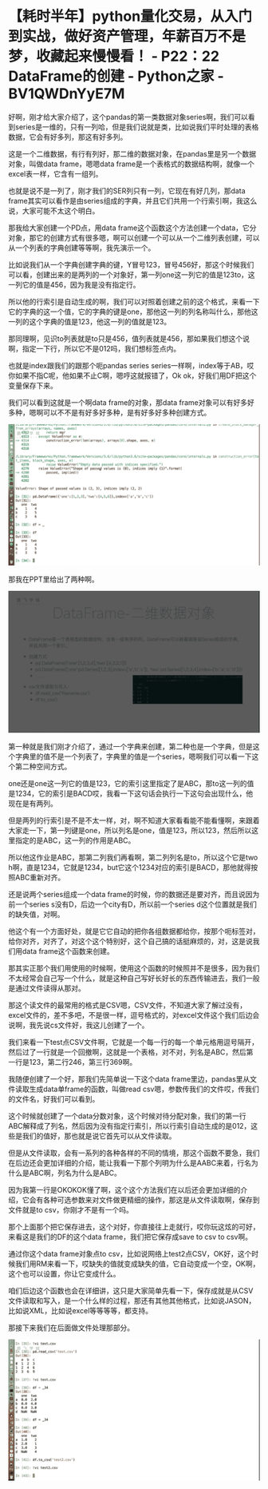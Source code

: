 # 【耗时半年】python量化交易，从入门到实战，做好资产管理，年薪百万不是梦，收藏起来慢慢看！ - P22：22 DataFrame的创建 - Python之家 - BV1QWDnYyE7M

好啊，刚才给大家介绍了，这个pandas的第一类数据对象series啊，我们可以看到series是一维的，只有一列哈，但是我们说就是类，比如说我们平时处理的表格数据，它会有好多列，那这有好多列。

这是一个二维数据，有行有列好，那二维的数据对象，在pandas里是另一个数据对象，叫做data frame，嗯嗯data frame是一个表格式的数据结构啊，就像一个excel表一样，它含有一组列。

也就是说不是一列了，刚才我们的SER列只有一列，它现在有好几列，那data frame其实可以看作是由series组成的字典，并且它们共用一个行索引啊，我这么说，大家可能不太这个明白。

那我给大家创建一个PD点，用data frame这个函数这个方法创建一个data，它分对象，那它的创建方式有很多嗯，啊可以创建一个可以从一个二维列表创建，可以从一个列表的字典创建等等啊，我先演示一个。

比如说我们从一个字典创建字典的键，Y冒号123，冒号456好，那这个时候我们可以看，创建出来的是两列的一个对象好，第一列one这一列它的值是123to，这一列它的值是456，因为我是没有指定行。

所以他的行索引是自动生成的啊，我们可以对照着创建之前的这个格式，来看一下它的字典的这一个值，它的字典的键是one，那他这一列的列名称叫什么，那他这一列的这个字典的值是123，他这一列的值就是123。

那同理啊，见识to列表就是to只是456，值列表就是456，那如果我们想这个说啊，指定一下行，所以它不是012吗，我们想标签点内。

也就是index跟我们的跟那个呃pandas series series一样啊，index等于AB，哎你如果不指C呢，他如果不止C啊，嗯哼这就报错了，Ok ok，好我们用DF把这个变量保存下来。

我们可以看到这就是一个啊data frame的对象，那data frame对象可以有好多好多种，嗯啊可以不不是有好多好多种，是有好多好多种创建方式。



![](img/a6aa7f6d86702a7674076a5366bbb35d_1.png)

那我在PPT里给出了两种啊。

![](img/a6aa7f6d86702a7674076a5366bbb35d_3.png)

第一种就是我们刚才介绍了，通过一个字典来创建，第二种也是一个字典，但是这个字典里的值不是一个列表了，字典里的值是一个series，嗯啊我们可以看一下这个第二种空间方式。

one还是one这一列它的值是123，它的索引这里指定了是ABC，那to这一列的值是1234，它的索引是BACD哎，我看一下这句话会执行一下这句会出现什么，他现在是有两列。

但是两列的行索引是不是不太一样，对，啊不知道大家看看能不能看懂啊，来跟着大家走一下，第一列键是one，所以列名是one，值是123，所以123，然后所以这里指定的是ABC，这一列的作用是ABC。

所以他这作业是ABC，那第二列我们再看啊，第二列列名是to，所以这个它是two h啊，直是1234，它就是1234，but它这个1234对应的索引是BACD，那他就得按照ABC重新对齐。

还是说两个series组成一个data frame的时候，你的数据还是要对齐，而且说因为前一个series s没有D，后边一个city有D，所以前一个series d这个位置就是我们的缺失值，对啊。

他这个有一个方面好处，就是它它自动的把你各组数据都给你，按那个呃标签对，给你对齐，对齐了，对这个这个特别好，这个自己搞的话挺麻烦的，对，这是说我们用data frame这个函数来创建。

那其实正那个我们用使用的时候啊，使用这个函数的时候照并不是很多，因为我们不太经常会自己写一个什么，就是这种自己写好长好长的东西传输进去，我们一般是通过文件读得从那对。

那这个读文件的最常用的格式是CSV嗯，CSV文件，不知道大家了解过没有，excel文件的，差不多吧，不是很一样，逗号格式的，对excel文件这个我们后边会说啊，我先说cs文件好，我这儿创建了一个。

我们来看一下test点CSV文件啊，它就是一个每一行的每一个单元格用逗号隔开，然后过了一行就是一个回撤啊，这就是一个表格，对不对，列名是ABC，然后第一行是123，第二行246，第三行369啊。

我随便创建了一个好，那我们先简单说一下这个data frame里边，pandas里从文件读取生成data单frame的函数，叫做read csv嗯，参数传我们的文件哎，传我们的文件名，好我们可以看到。

这个时候就创建了一个data分数对象，这个时候对待分配对象，我们的第一行ABC解释成了列名，然后因为没有指定行索引，所以行索引自动生成的是012，这些是我们的值好，那也就是说它首先可以从文件读取。

但是从文件读取，会有一系列的各种各样的不同的情境，那这个函数不要急，我们在后边还会更加详细的介绍，能让我看一下那个列明为什么是AABC来着，行名为什么是ABC啊，列名为什么是ABC。

因为我第一行是OKOKOK懂了啊，这个这个方法我们在以后还会更加详细的介绍，它会有各种可选参数来对文件做更精细的操作，那这是从文件读取啊，保存到文件就是to csv，你刚才不是有一个吗。

那个上面那个把它保存进去，这个对好，你直接往上走就行，哎你玩这炫的可好，来看这是我们的DF的这个data frame，我们把它保存成save to csv to csv啊。

通过你这个data frame对象点to csv，比如说网络上test2点CSV，OK好，这个时候我们用RM来看一下，哎缺失的值就变成缺失的值，它自动变成一个空，OK啊，这个也可以设置，你让它变成什么。

咱们后边这个函数也会在详细讲，这只是大家简单先看一下，保存成就是从CSV文件读取和写入，是一个什么样的过程，那还有其他其他格式，比如说JASON，比如说XML，比如说excel等等等等，都支持。

那接下来我们在后面做文件处理那部分。

![](img/a6aa7f6d86702a7674076a5366bbb35d_5.png)